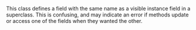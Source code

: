 This class defines a field with the same name as a visible instance field in a superclass. This is confusing, and may indicate an error if methods update or access one of the fields when they wanted the other.